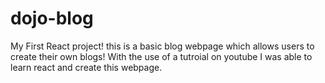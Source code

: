 # dojo-blog
 My First React project! this is a basic blog webpage which allows users to create their own blogs! With the use of a tutroial on youtube I was able to learn react and create this webpage.
